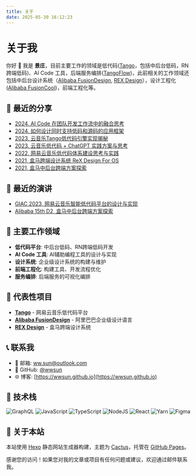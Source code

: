 ```yaml
---
title: 关于
date: 2025-05-30 16:12:23
---
```


# 关于我

你好 👋 我是 **景庄**，目前主要工作的领域是低代码([Tango](https://github.com/NetEase/tango)，包括中后台低码，RN跨端低码)、AI Code 工具，后端服务编排([TangoFlow](https://juejin.cn/post/7325337414444433448))，此前相关的工作领域还包括中后台设计系统（[Alibaba FusionDesign](https://github.com/alibaba-fusion), [REX Design](https://github.com/alibaba/rex-design)），设计工程化([Alibaba FusionCool](https://github.com/alibaba-fusion/cool))，前端工程化等。

## 📘 最近的分享

- [2024, AI Code 在团队开发工作流中的融合思考](https://juejin.cn/post/7395040271493595136)
- [2024, 如何设计同时支持低码和源码的应用框架](https://juejin.cn/post/7368375416930074676)
- [2023, 云音乐Tango低代码引擎实现揭秘](https://juejin.cn/post/7287134477838876707)
- [2023, 云音乐低代码 + ChatGPT 实践方案与思考](https://juejin.cn/post/7239742600550350906)
- [2022, 网易云音乐低代码体系建设思考与实践](https://juejin.cn/post/7074842507028856846)
- [2021, 盒马跨端设计系统 ReX Design For OS](https://mp.weixin.qq.com/s/aRGiDMAqWMiCWqy0s5be7A)
- [2021, 盒马中后台跨端方案探索](https://mp.weixin.qq.com/s/-1PpjJyKiA63SifRbr5swg)

## 💬 最近的演讲

- [GIAC 2023, 网易云音乐智能低代码平台的设计与实现](https://giac.msup.com.cn/2023sz/course?id=16889)
- [Alibaba 15th D2, 盒马中后台跨端方案探索](https://github.com/d2forum/15th/tree/main/D2-19)

## 🎯 主要工作领域

- **低代码平台**: 中后台低码、RN跨端低码开发
- **AI Code 工具**: AI辅助编程工具的设计与实现
- **设计系统**: 企业级设计系统的构建与维护
- **前端工程化**: 构建工具、开发流程优化
- **服务编排**: 后端服务的可视化编排

## 💼 代表性项目

- [**Tango**](https://github.com/NetEase/tango) - 网易云音乐低代码平台
- [**Alibaba FusionDesign**](https://github.com/alibaba-fusion) - 阿里巴巴企业级设计语言
- [**REX Design**](https://github.com/alibaba/rex-design) - 盒马跨端设计系统

## 📞 联系我

- 📧 邮箱: [ww.sun@outlook.com](mailto:ww.sun@outlook.com)
- 🐙 GitHub: [@wwsun](https://github.com/wwsun)
- 🌐 博客: [https://wwsun.github.io](https://wwsun.github.io)

## 🔧 技术栈

![GraphQL](https://img.shields.io/badge/-GraphQL-E10098?style=for-the-badge&logo=graphql&logoColor=white) ![JavaScript](https://img.shields.io/badge/javascript-%23323330.svg?style=for-the-badge&logo=javascript&logoColor=%23F7DF1E) ![TypeScript](https://img.shields.io/badge/typescript-%23007ACC.svg?style=for-the-badge&logo=typescript&logoColor=white) ![NodeJS](https://img.shields.io/badge/node.js-6DA55F?style=for-the-badge&logo=node.js&logoColor=white) ![React](https://img.shields.io/badge/react-%2320232a.svg?style=for-the-badge&logo=react&logoColor=%2361DAFB) ![Yarn](https://img.shields.io/badge/yarn-%232C8EBB.svg?style=for-the-badge&logo=yarn&logoColor=white) 	![Figma](https://img.shields.io/badge/figma-%23F24E1E.svg?style=for-the-badge&logo=figma&logoColor=white)

## 🌟 关于本站

本站使用 [Hexo](https://hexo.io/) 静态网站生成器构建，主题为 [Cactus](https://github.com/probberechts/hexo-theme-cactus)，托管在 [GitHub Pages](https://pages.github.com/)。

感谢您的访问！如果您对我的文章或项目有任何问题或建议，欢迎通过邮件联系我。
